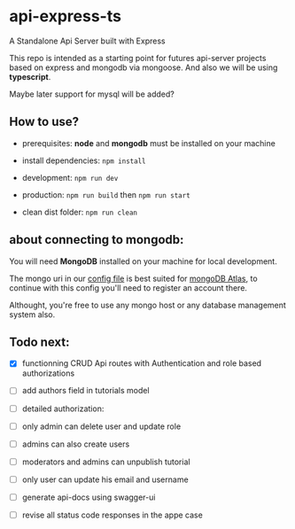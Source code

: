 # api-express-ts

A Standalone Api Server built with Express

This repo is intended as a starting point for futures api-server projects based on express and mongodb via mongoose. And also we will be using **typescript**.

Maybe later support for mysql will be added?

## How to use?

* prerequisites: **node** and **mongodb** must be installed on your machine

* install dependencies: `npm install`

* development: `npm run dev`

* production: `npm run build` then `npm run start`

* clean dist folder: `npm run clean`

## about connecting to mongodb:

You will need **MongoDB** installed on your machine for local development.

The mongo uri in our [config file](https://github.com/radandevist/standalone-api-express-server/blob/master/src/config/config.ts) is best suited for [mongoDB Atlas](https://www.mongodb.com/cloud), to continue with this config you'll need to register an account there.

Althought, you're free to use any mongo host or any database management system also. 

## Todo next:

* [X] functionning CRUD Api routes with Authentication and role based authorizations

* [ ] add authors field in tutorials model

* [ ]  detailed authorization:
  * [ ]  only admin can delete user and update role
  * [ ]  admins can also create users
  * [ ]  moderators and admins can unpublish tutorial
  * [ ]  only user can update his email and username

* [ ]  generate api-docs using swagger-ui
* [ ]  revise all status code responses in the appe case

